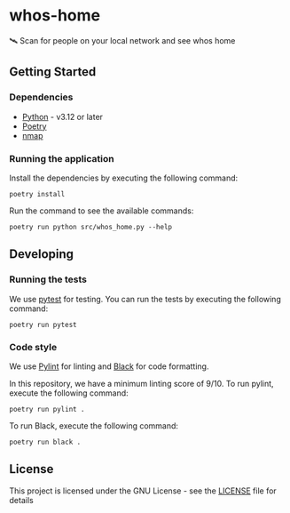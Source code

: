 # whos-home
🛰️ Scan for people on your local network and see whos home 

## Getting Started
### Dependencies
- [Python](https://www.python.org/) - v3.12 or later
- [Poetry](https://python-poetry.org/)
- [nmap](https://nmap.org/)

### Running the application
Install the dependencies by executing the following command:
```
poetry install
```

Run the command to see the available commands:
```
poetry run python src/whos_home.py --help
```

## Developing
### Running the tests
We use [pytest](https://docs.pytest.org/en/stable/) for testing. You can run the tests by executing the following command:
```
poetry run pytest
```

### Code style
We use [Pylint](https://pypi.org/project/pylint/) for linting and [Black](https://github.com/psf/black) for code formatting.

In this repository, we have a minimum linting score of 9/10. To run pylint, execute the following command:
```
poetry run pylint .
```

To run Black, execute the following command:
```
poetry run black .
```

## License
This project is licensed under the GNU License - see the [LICENSE](LICENSE) file for details
